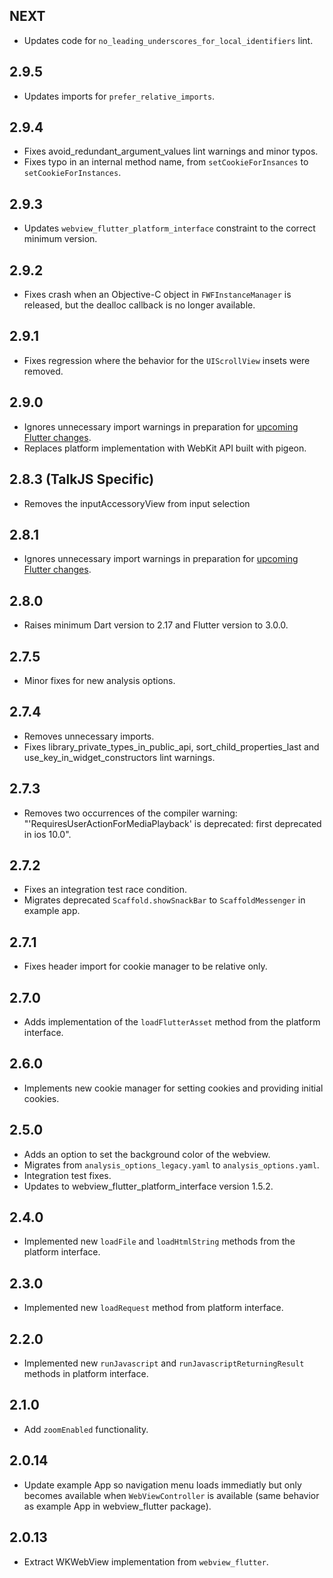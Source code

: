 ## NEXT

- Updates code for `no_leading_underscores_for_local_identifiers` lint.

## 2.9.5

- Updates imports for `prefer_relative_imports`.

## 2.9.4

- Fixes avoid_redundant_argument_values lint warnings and minor typos.
- Fixes typo in an internal method name, from `setCookieForInsances` to `setCookieForInstances`.

## 2.9.3

- Updates `webview_flutter_platform_interface` constraint to the correct minimum
  version.

## 2.9.2

- Fixes crash when an Objective-C object in `FWFInstanceManager` is released, but the dealloc
  callback is no longer available.

## 2.9.1

- Fixes regression where the behavior for the `UIScrollView` insets were removed.

## 2.9.0

- Ignores unnecessary import warnings in preparation for [upcoming Flutter changes](https://github.com/flutter/flutter/pull/106316).
- Replaces platform implementation with WebKit API built with pigeon.

## 2.8.3 (TalkJS Specific)

- Removes the inputAccessoryView from input selection

## 2.8.1

- Ignores unnecessary import warnings in preparation for [upcoming Flutter changes](https://github.com/flutter/flutter/pull/104231).

## 2.8.0

- Raises minimum Dart version to 2.17 and Flutter version to 3.0.0.

## 2.7.5

- Minor fixes for new analysis options.

## 2.7.4

- Removes unnecessary imports.
- Fixes library_private_types_in_public_api, sort_child_properties_last and use_key_in_widget_constructors
  lint warnings.

## 2.7.3

- Removes two occurrences of the compiler warning: "'RequiresUserActionForMediaPlayback' is deprecated: first deprecated in ios 10.0".

## 2.7.2

- Fixes an integration test race condition.
- Migrates deprecated `Scaffold.showSnackBar` to `ScaffoldMessenger` in example app.

## 2.7.1

- Fixes header import for cookie manager to be relative only.

## 2.7.0

- Adds implementation of the `loadFlutterAsset` method from the platform interface.

## 2.6.0

- Implements new cookie manager for setting cookies and providing initial cookies.

## 2.5.0

- Adds an option to set the background color of the webview.
- Migrates from `analysis_options_legacy.yaml` to `analysis_options.yaml`.
- Integration test fixes.
- Updates to webview_flutter_platform_interface version 1.5.2.

## 2.4.0

- Implemented new `loadFile` and `loadHtmlString` methods from the platform interface.

## 2.3.0

- Implemented new `loadRequest` method from platform interface.

## 2.2.0

- Implemented new `runJavascript` and `runJavascriptReturningResult` methods in platform interface.

## 2.1.0

- Add `zoomEnabled` functionality.

## 2.0.14

- Update example App so navigation menu loads immediatly but only becomes available when `WebViewController` is available (same behavior as example App in webview_flutter package).

## 2.0.13

- Extract WKWebView implementation from `webview_flutter`.
